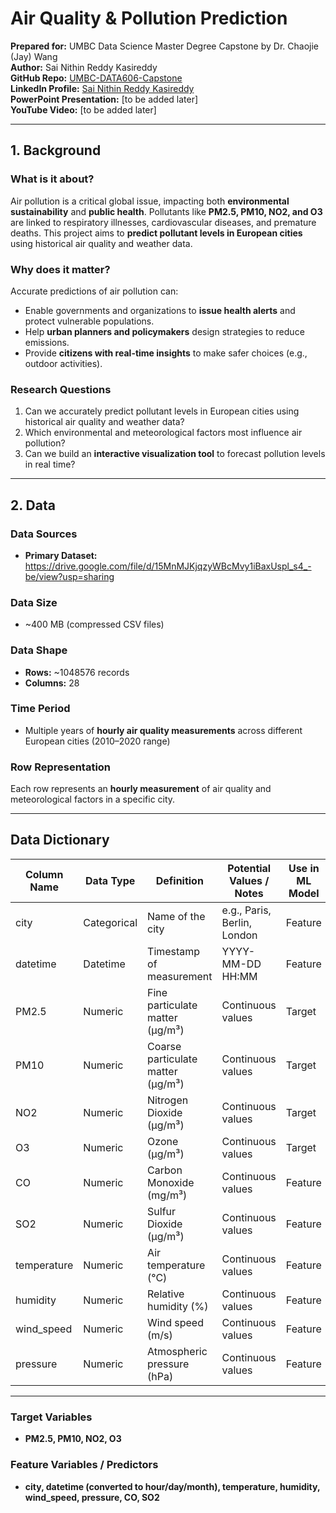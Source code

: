 # Air Quality & Pollution Prediction  

**Prepared for:** UMBC Data Science Master Degree Capstone by Dr. Chaojie (Jay) Wang  
**Author:** Sai Nithin Reddy Kasireddy  
**GitHub Repo:** [UMBC-DATA606-Capstone](https://github.com/ksainithin/UMBC-DATA606-Capstone/tree/main)  
**LinkedIn Profile:** [Sai Nithin Reddy Kasireddy](https://www.linkedin.com/in/sai-nithin-reddy-1405b2220/)  
**PowerPoint Presentation:** [to be added later]  
**YouTube Video:** [to be added later]  

---

## 1. Background  

### What is it about?  
Air pollution is a critical global issue, impacting both **environmental sustainability** and **public health**. Pollutants like **PM2.5, PM10, NO2, and O3** are linked to respiratory illnesses, cardiovascular diseases, and premature deaths. This project aims to **predict pollutant levels in European cities** using historical air quality and weather data.  

### Why does it matter?  
Accurate predictions of air pollution can:  
- Enable governments and organizations to **issue health alerts** and protect vulnerable populations.  
- Help **urban planners and policymakers** design strategies to reduce emissions.  
- Provide **citizens with real-time insights** to make safer choices (e.g., outdoor activities).  

### Research Questions  
1. Can we accurately predict pollutant levels in European cities using historical air quality and weather data?  
2. Which environmental and meteorological factors most influence air pollution?  
3. Can we build an **interactive visualization tool** to forecast pollution levels in real time?  

---

## 2. Data  

### Data Sources  
- **Primary Dataset:** https://drive.google.com/file/d/15MnMJKjqzyWBcMvy1iBaxUspl_s4_-be/view?usp=sharing  
  

### Data Size  
- ~400 MB (compressed CSV files)  

### Data Shape  
- **Rows:** ~1048576 records  
- **Columns:** 28
  
### Time Period  
- Multiple years of **hourly air quality measurements** across different European cities (2010–2020 range)  

### Row Representation  
Each row represents an **hourly measurement** of air quality and meteorological factors in a specific city.  

---

## Data Dictionary  

| Column Name  | Data Type   | Definition                          | Potential Values / Notes       | Use in ML Model |
|--------------|------------|-------------------------------------|--------------------------------|-----------------|
| city         | Categorical | Name of the city                   | e.g., Paris, Berlin, London    | Feature         |
| datetime     | Datetime    | Timestamp of measurement           | YYYY-MM-DD HH:MM               | Feature         |
| PM2.5        | Numeric     | Fine particulate matter (µg/m³)     | Continuous values              | Target          |
| PM10         | Numeric     | Coarse particulate matter (µg/m³)   | Continuous values              | Target          |
| NO2          | Numeric     | Nitrogen Dioxide (µg/m³)           | Continuous values              | Target          |
| O3           | Numeric     | Ozone (µg/m³)                      | Continuous values              | Target          |
| CO           | Numeric     | Carbon Monoxide (mg/m³)            | Continuous values              | Feature         |
| SO2          | Numeric     | Sulfur Dioxide (µg/m³)             | Continuous values              | Feature         |
| temperature  | Numeric     | Air temperature (°C)               | Continuous values              | Feature         |
| humidity     | Numeric     | Relative humidity (%)              | Continuous values              | Feature         |
| wind_speed   | Numeric     | Wind speed (m/s)                   | Continuous values              | Feature         |
| pressure     | Numeric     | Atmospheric pressure (hPa)         | Continuous values              | Feature         |

---

### Target Variables  
- **PM2.5, PM10, NO2, O3**  

### Feature Variables / Predictors  
- **city, datetime (converted to hour/day/month), temperature, humidity, wind_speed, pressure, CO, SO2**  
